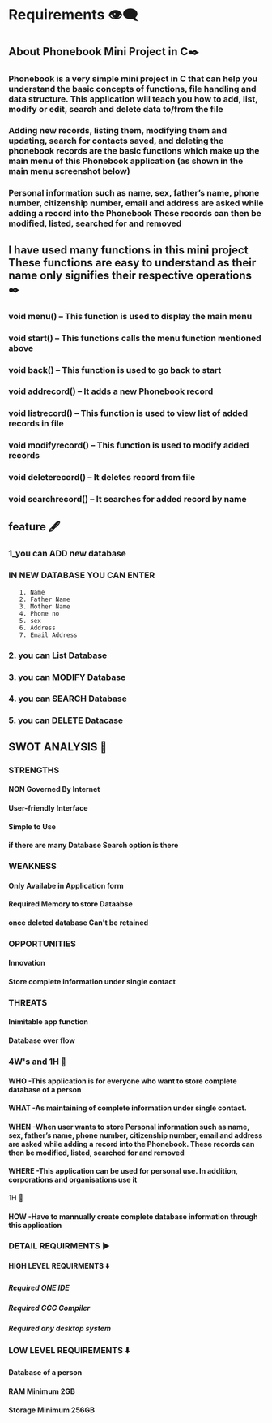 # Requirements 👁️‍🗨️

## About Phonebook Mini Project in C✒️

### Phonebook is a very simple mini project in C that can help you understand the basic concepts of functions, file handling and data structure. This application will teach you how to add, list, modify or edit, search and delete data to/from the file

### Adding new records, listing them, modifying them and updating, search for contacts saved, and deleting the phonebook records are the basic functions which make up the main menu of this Phonebook application (as shown in the main menu screenshot below)

### Personal information such as name, sex, father’s name, phone number, citizenship number, email and address are asked while adding a record into the Phonebook These records can then be modified, listed, searched for and removed

 
 
 ## I have used many functions in this mini project These functions are easy to understand as their name only signifies their respective operations ✒️

### void menu() – This function is used to display the main menu
### void start() – This functions calls the menu function mentioned above
### void back() – This function is used to go back to start
### void addrecord() – It adds a new Phonebook record
### void listrecord() – This function is used to view list of added records in file
### void modifyrecord() – This function is used to modify added records
### void deleterecord() – It deletes record from file
### void searchrecord() – It searches for added record by name


## feature 🖋️

 ### 1_you can ADD new database 
 ### IN NEW DATABASE YOU CAN ENTER 
       1. Name
       2. Father Name
       3. Mother Name
       4. Phone no
       5. sex
       6. Address
       7. Email Address
 ### 2. you can List Database
 ### 3. you can MODIFY Database
 ### 4. you can SEARCH Database
 ### 5. you can DELETE Datacase
 
 
       
## SWOT ANALYSIS 💭

### STRENGTHS
  #### NON Governed By Internet
  #### User-friendly Interface
  #### Simple to Use
  #### if there are many Database **Search** option is there
  
  
### WEAKNESS

  #### Only Availabe in Application form
  #### Required Memory to store Dataabse
  #### once deleted database Can't be retained

### OPPORTUNITIES

  #### Innovation
  #### Store complete information under single contact

### THREATS

  #### Inimitable app function
  #### Database over flow

### 4W's and 1H 💭

#### WHO -This application is for everyone who want to store complete database of a person 
#### WHAT -As maintaining of complete information under single contact.
#### WHEN -When user wants to store Personal information such as name, sex, father’s name, phone number, citizenship number, email and address are asked while adding a record into the Phonebook. These records can then be modified, listed, searched for and removed
#### WHERE -This application can be used for personal use. In addition, corporations and organisations use it

 1H 💭
 
#### HOW -Have to mannually create complete database information through this application 

### DETAIL REQUIRMENTS ▶️

#### HIGH LEVEL REQUIRMENTS ⬇️

##### Required ONE IDE
##### Required GCC Compiler
##### Required  any desktop system 

### LOW LEVEL REQUIREMENTS ⬇️

#### Database of a person
#### RAM Minimum 2GB
#### Storage Minimum 256GB
